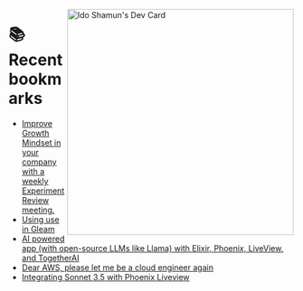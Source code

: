 <a href="https://app.daily.dev/idoshamun"><img src="https://api.daily.dev/devcards/v2/28849d86070e4c099c877ab6837c61f0.png?type=default&r=auy" align="right" width="400" alt="Ido Shamun's Dev Card"/></a>

# 📚 Recent bookmarks
<!-- BOOKMARKS:START -->
- [Improve Growth Mindset in your company with a weekly Experiment Review meeting.](https://app.daily.dev/posts/MxtYGPFKe?utm_source=rss&utm_medium=bookmarks&utm_campaign=28849d86070e4c099c877ab6837c61f0)
- [Using use in Gleam](https://app.daily.dev/posts/JVASLbjKN?utm_source=rss&utm_medium=bookmarks&utm_campaign=28849d86070e4c099c877ab6837c61f0)
- [AI powered app &lpar;with open-source LLMs like Llama&rpar; with Elixir, Phoenix, LiveView, and TogetherAI](https://app.daily.dev/posts/WxnjVOfjv?utm_source=rss&utm_medium=bookmarks&utm_campaign=28849d86070e4c099c877ab6837c61f0)
- [Dear AWS, please let me be a cloud engineer again](https://app.daily.dev/posts/2d8SXYwi5?utm_source=rss&utm_medium=bookmarks&utm_campaign=28849d86070e4c099c877ab6837c61f0)
- [Integrating Sonnet 3.5 with Phoenix Liveview](https://app.daily.dev/posts/rfEdUFOfg?utm_source=rss&utm_medium=bookmarks&utm_campaign=28849d86070e4c099c877ab6837c61f0)
<!-- BOOKMARKS:END -->
